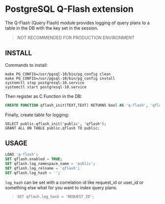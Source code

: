 # PostgreSQL Q-Flash extension

The Q-Flash (Query Flash) module provides logging of query plans to a table in the DB with the key set in the session.

>NOT RECOMMENDED FOR PRODUCTION ENVIRONMENT

## INSTALL
Commands to install:
```console
make PG_CONFIG=/usr/pgsql-10/bin/pg_config clean
make PG_CONFIG=/usr/pgsql-10/bin/pg_config install 
systemctl stop postgresql-10.service
systemctl start postgresql-10.service
```
Then register as C Function in the DB:
```SQL
CREATE FUNCTION qflash_init(TEXT,TEXT) RETURNS bool AS 'q-flash', 'qflash_init' LANGUAGE C STRICT;
```

Finally, create table for logging:
```
SELECT public.qflash_init('public', 'qflash');
GRANT ALL ON TABLE public.qflash TO public;
```

## USAGE

```SQL
LOAD 'q-flash';
SET qflash.enabled = TRUE;
SET qflash.log_namespace_name = 'public';
SET qflash.log_relname = 'qflash';
SET qflash.log_hash = '';
```

`log_hash` can be set with a correlation id like request_id or user_id or something else what for you want to index query plans.
> `SET qflash.log_hash = 'REQUEST_ID';`

